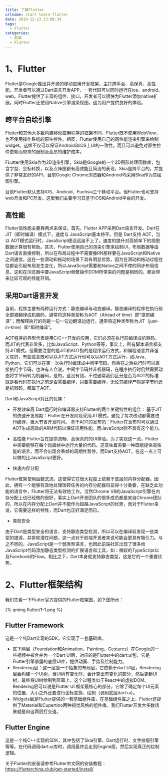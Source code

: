```yaml
---
title: 了解Flutter
urlname: start-learn-flutter
date: 2019-12-23 23:08:34
tags:
  - Flutter
categories:
  - 前端
  - Flutter
---
```

# 1、Flutter
Flutter是Google推出并开源的移动应用开发框架，主打跨平台、高保真、高性能。开发者可以通过Dart语言开发APP，一套代码可以同时运行在ios、android、web。Flutter提供了丰富的组件、接口，开发者可以很快为Flutter添加native扩展。同时Flutter还使用Native引擎渲染视图，这为用户提供良好的体验。

## 跨平台自绘引擎
Flutter和其他大多数构建移动应用程序的框架不同，Flutter既不使用WebView，也不使用操作系统的原生控件。相反，Flutter使用自己的高性能渲染引擎来绘制widget。这样不仅可以保证Android和iOS上UI的一致性，而且可以避免对原生控件依赖而带来的限制及高昂的维护成本。

FLutter使用Skia作为2D渲染引擎，Skia是Google的一个2D图形处理函数库，包含字型、坐标转换，以及点阵图都有高效能且简洁的表现，Skia是跨平台的，并提供了非常友好的API，目前Google Chrome浏览器和Android均采用Skia作为其绘图引擎。

目前Flutter默认支持iOS、Android、Fuchsia三个移动平台。但Flutter也可支持web开发和PC开发。这里我们主要学习其基于iOS和Android平台的开发。

## 高性能
Flutter高性能主要靠两点来保证，首先，Flutter APP采用Dart语言开发。Dart在 JIT（即时编译）模式下，速度与 JavaScript基本持平。但是 Dart支持 AOT，当以 AOT模式运行时，JavaScript便远远追不上了。速度的提升对高帧率下的视图数据计算很有帮助。其次，Flutter使用自己的渲染引擎来绘制UI，布局数据等由Dart语言直接控制，所以在布局过程中不需要像RN那样要在JavaScript和Native之间通信，这在一些滑动和拖动的场景下具有明显优势，因为在滑动和拖动过程往往都会引起布局发生变化，所以JavaScript需要和Native之间不停的同步布局信息，这和在浏览器中要JavaScript频繁操作DOM所带来的问题是相同的，都会带来比较可观的性能开销。

## 采用Dart语言开发
当前，程序主要有两种运行方式：静态编译与动态编译。静态编译的程序在执行前全部被翻译成机器码，通常将这种类型称为AOT（Ahead of time）即“提前编译”；而解释执行的则是一句一句边翻译边运行，通常将这种类型称为JIT（just-in-time）即“即时编译”。

AOT程序的典型代表是用C/C++开发的应用，它们必须在执行前编译成机器码，而JIT的代表非常多，比如JavaScript、Python等等，事实上，所有脚本语言都支持JIT模式。但需要注意的是JIT和AOT指的是程序运行方式，和编程语言并非强关联的，有些语言既可以以JIT方式运行也可以以AOT方式运行，如Java、Python，它们可以在第一次执行时编译成中间字节码、然后在之后执行时可以直接执行字节码，也许有人会说，中间字节码并非机器码，在程序执行时仍然需要动态将字节码转为机器码，是的，这没有错，不过通常我们区分是否为AOT的标准就是看代码在执行之前是否需要编译，只要需要编译，无论其编译产物是字节码还是机器码，都属于AOT。

Dart和JavaScript对比的优势：
- 开发效率高
  Dart运行时和编译器支持Flutter的两个关键特性的组合：
  基于JIT的快速开发周期：Flutter在开发阶段采用JIT模式，避免了每次改动都需要进行编译，极大节省开发时间。
  基于AOT的发布包：Flutter在发布时可以通过AOT生成高效的ARM代码以保证应用性能。而JavaScript则不具有这个能力。

- 高性能
  Flutter旨在提供流畅、高保真的的UI体验。为了实现这一点，Flutter中需要能够在每个动画帧中运行大量的代码。这意味着需要一种既能提供高性能的语言，而不会出现会丢帧的周期性暂停，而Dart支持AOT，在这一点上可以做的比JavaScript更好。

- 快速内存分配

Flutter框架使用函数式流，这使得它在很大程度上依赖于底层的内存分配器。因此，拥有一个能够有效地处理琐碎任务的内存分配器将显得十分重要，在缺乏此功能的语言中，Flutter将无法有效地工作。当然Chrome V8的JavaScript引擎在内存分配上也已经做的很好，事实上Dart开发团队的很多成员都是来自Chrome团队的，所以在内存分配上Dart并不能作为超越JavaScript的优势，而对于Flutter来说，它需要这样的特性，而Dart也正好满足而已。

- 类型安全

由于Dart是类型安全的语言，支持静态类型检测，所以可以在编译前发现一些类型的错误，并排除潜在问题，这一点对于前端开发者来说可能会更具有吸引力。与之不同的，JavaScript是一个弱类型语言，也因此前端社区出现了很多给JavaScript代码添加静态类型检测的扩展语言和工具，如：微软的TypeScript以及Facebook的Flow。相比之下，Dart本身就支持静态类型，这是它的一个重要优势。

# 2、Flutter框架结构
我们先看一下Flutter官方提供的Flutter框架图，如下图所示：
<!-- ![](/images/articles/flutter/1-1.png) -->
{% qnimg flutter/1-1.png %}

## Flutter Framework
这是一个纯Dart实现的SDK，它实现了一套基础库。
- 底下两层（Foundation和Animation、Painting、Gestures）在Google的一些视频中被合并为一个Dart UI层，对应的是Flutter中的dart:ui包，它是Flutter引擎暴露的底层UI库，提供动画、手势及绘制能力。
- Rendering层：这一层是一个抽象的布局层，它依赖于dart UI层，Rendering层会构建一个UI树，当UI树有变化时，会计算出有变化的部分，然后更新UI树，最终将UI树绘制到屏幕上，这个过程类似于React中的虚拟DOM。Rendering层可以说是Flutter UI 框架最核心的部分，它除了确定每个UI元素的位置、大小之外还要进行坐标变换、绘制（调用底层dart:ui）。
- Widgets层是Flutter提供的一套基础组件库，在基础组件库之上，Flutter还提供了Material和Cupertino两种视觉风格的组件库。我们Flutter开发大多数场景就是和这两层打交道。

## Flutter Engine
这是一个纯C++实现的SDK，其中包括了Skia引擎、Dart运行时、文字排版引擎等等。在代码调用dart:ui库时，调用最终会走到Engine层，然后实现真正的绘制逻辑。


关于Flutter的安装请参考Flutter中文网的安装教程：
https://flutterchina.club/get-started/install/